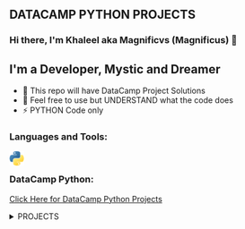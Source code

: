 ## DATACAMP PYTHON PROJECTS

### Hi there, I'm Khaleel aka Magnificvs (Magnificus) 👋

## I'm a Developer, Mystic and Dreamer

- 🔭 This repo will have DataCamp Project Solutions
- 🥅 Feel free to use but UNDERSTAND what the code does
- ⚡ PYTHON Code only

### Languages and Tools:

<img align="left" alt="Python" width="26px" src="res/python.png" /><br />


### DataCamp Python:

[Click Here for DataCamp Python Projects](https://learn.datacamp.com/projects/) <br />

<details>
  <summary>PROJECTS</summary>
  
<!--START_SECTION:activity-->

1. ❗️ Introduction To Python Projects [HERE](Introduction.ipynb)


<!--END_SECTION:activity-->

</details>
